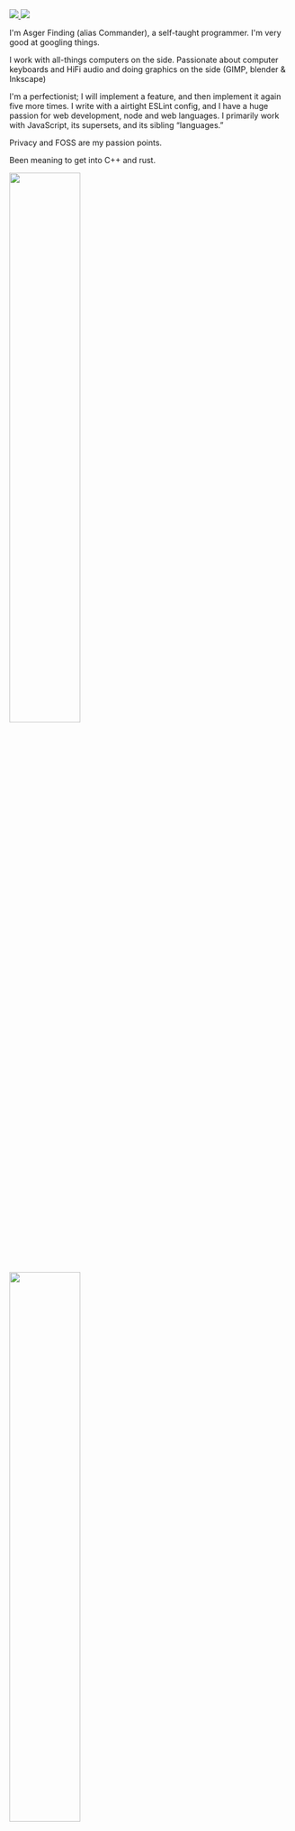 <a href="https://github.com/asger-finding#gh-dark-mode-only">
  <img src="https://raw.githubusercontent.com/asger-finding/asger-finding/main/heading-gh-dark.svg"/>
</a>
<a href="https://github.com/asger-finding#gh-light-mode-only">
  <img src="https://raw.githubusercontent.com/asger-finding/asger-finding/main/heading-gh-light.svg"/>
</a>

I'm Asger Finding (alias Commander), a self-taught programmer. I'm very good at googling things.

I work with all-things computers on the side. Passionate about computer keyboards and HiFi audio and doing graphics on the side (GIMP, blender & Inkscape)

I'm a perfectionist; I will implement a feature, and then implement it again five more times. I write with a airtight ESLint config, and I have a huge passion for web development, node and web languages. I primarily work with JavaScript, its supersets, and its sibling “languages.”

Privacy and FOSS are my passion points.

Been meaning to get into C++ and rust.

<a href="https://github.com/asger-finding#gh-dark-mode-only">
  <img width="50%" src="https://user-images.githubusercontent.com/49583904/182928414-b9ee31f6-06ba-466d-bde7-e2e19111a5c4.png"/>
</a>
<a href="https://github.com/asger-finding#gh-light-mode-only">
  <img width="50%" src="https://user-images.githubusercontent.com/49583904/182929324-9607011b-5236-4348-932c-6694c090ee86.png"/>
</a>

## Stuff I do well

<a href="https://github.com/asger-finding#gh-dark-mode-only">
  <img src="https://img.shields.io/badge/gulp-212121.svg?&style=for-the-badge&logo=gulp&logoColor=eb4a4b"/>
  <img src="https://img.shields.io/badge/typescript-212121.svg?&style=for-the-badge&logo=typescript&logoColor=007acc"/>
  <img src="https://img.shields.io/badge/javascript-212121.svg?&style=for-the-badge&logo=javascript&logoColor=f1e05a"/>
  <img src="https://img.shields.io/badge/HTML-212121.svg?style=for-the-badge&logo=html5&logoColor=e34c26"/>
  <img src="https://img.shields.io/badge/CSS-212121.svg?style=for-the-badge&logo=css3&logoColor=563d7c"/>
</a>
<a href="https://github.com/asger-finding#gh-light-mode-only">
  <img src="https://img.shields.io/badge/gulp-d0d7de.svg?&style=for-the-badge&logo=gulp&logoColor=eb4a4b"/>
  <img src="https://img.shields.io/badge/typescript-d0d7de.svg?&style=for-the-badge&logo=typescript&logoColor=007acc"/>
  <img src="https://img.shields.io/badge/javascript-d0d7de.svg?&style=for-the-badge&logo=javascript&logoColor=d3b60a"/>
  <img src="https://img.shields.io/badge/HTML-d0d7de.svg?style=for-the-badge&logo=html5&logoColor=e34c26"/>
  <img src="https://img.shields.io/badge/CSS-d0d7de.svg?style=for-the-badge&logo=css3&logoColor=563d7c"/>
</a>

## Still learning

<a href="https://github.com/asger-finding#gh-dark-mode-only">
  <img src="https://img.shields.io/badge/SASS-212121.svg?style=for-the-badge&logo=SASS&logoColor=ff69b4"/>
</a>
<a href="https://github.com/asger-finding#gh-light-mode-only">
  <img src="https://img.shields.io/badge/SASS-d0d7de.svg?style=for-the-badge&logo=SASS&logoColor=ff69b4"/>
</a>

---

<!-- Need better profile views, this badge is ugly -->
![Profile Views](https://komarev.com/ghpvc/?username=CommanderAnime&color=c4475c&style=flat-square)
